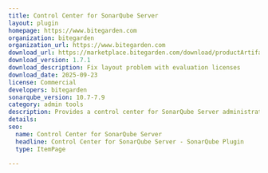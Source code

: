 ```yaml
---
title: Control Center for SonarQube Server
layout: plugin
homepage: https://www.bitegarden.com
organization: bitegarden
organization_url: https://www.bitegarden.com
download_url: https://marketplace.bitegarden.com/download/productArtifact?productName=bitegarden-sonarqube-control-center&productVersion=1.7.1&productFileExt=jar&customerEmail=sonarplugins@gmail.com&customerName=sonarqube&customerSurnames=marketplace&customerCompany=bitegarden
download_version: 1.7.1
download_description: Fix layout problem with evaluation licenses
download_date: 2025-09-23
license: Commercial
developers: bitegarden
sonarqube_version: 10.7-7.9
category: admin tools
description: Provides a control center for SonarQube Server administrators
details: 
seo:
  name: Control Center for SonarQube Server
  headline: Control Center for SonarQube Server - SonarQube Plugin
  type: ItemPage

---
```

